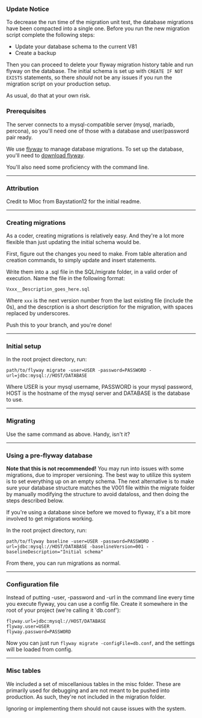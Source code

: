 ### Update Notice

To decrease the run time of the migration unit test, the database migrations have been compacted into a single one.
Before you run the new migration script complete the following steps:
* Update your database schema to the current V81
* Create a backup

Then you can proceed to delete your flyway migration history table and run flyway on the database.
The initial schema is set up with `CREATE IF NOT EXISTS` statements, so there *should* not be any issues if you run the migration script on your production setup.

As usual, do that at your own risk.

### Prerequisites

The server connects to a mysql-compatible server (mysql, mariadb, percona), so you'll need one of those with a database and user/password pair ready.

We use [flyway](https://flywaydb.org/) to manage database migrations. To set up the database, you'll need to [download flyway](https://flywaydb.org/getstarted/download.html).

You'll also need some proficiency with the command line.

----

### Attribution

Credit to Mloc from Baystation12 for the initial readme.

---

### Creating migrations

As a coder, creating migrations is relatively easy. And they're a lot more flexible than just updating the initial schema would be.

First, figure out the changes you need to make. From table alteration and creation commands, to simply update and insert statements.

Write them into a .sql file in the SQL/migrate folder, in a valid order of execution. Name the file in the following format:

    Vxxx__Description_goes_here.sql

Where `xxx` is the next version number from the last existing file (include the 0s), and the descrption is a short description for the migration, with spaces replaced by underscores.

Push this to your branch, and you're done!

---

### Initial setup

In the root project directory, run:

    path/to/flyway migrate -user=USER -password=PASSWORD -url=jdbc:mysql://HOST/DATABASE

Where USER is your mysql username, PASSWORD is your mysql password, HOST is the hostname of the mysql server and DATABASE is the database to use.

---

### Migrating

Use the same command as above. Handy, isn't it?

---

### Using a pre-flyway database

**Note that this is not recommended!**
You may run into issues with some migrations, due to improper versioning. The best way to utilize this system is to set everything up on an empty schema.
The next alternative is to make sure your database structure matches the V001 file within the migrate folder by manually modifying the structure to avoid dataloss, and then doing the steps described below.

If you're using a database since before we moved to flyway, it's a bit more involved to get migrations working.

In the root project directory, run:

    path/to/flyway baseline -user=USER -password=PASSWORD -url=jdbc:mysql://HOST/DATABASE -baselineVersion=001 -baselineDescription="Initial schema"

From there, you can run migrations as normal.

---

### Configuration file

Instead of putting -user, -password and -url in the command line every time you execute flyway, you can use a config file. Create it somewhere in the root of your project (we're calling it 'db.conf'):

    flyway.url=jdbc:mysql://HOST/DATABASE
    flyway.user=USER
    flyway.password=PASSWORD

Now you can just run `flyway migrate -configFile=db.conf`, and the settings will be loaded from config.

---

### Misc tables

We included a set of miscellanious tables in the misc folder. These are primarily used for debugging and are not meant to be pushed into production. As such, they're not included in the migration folder.

Ignoring or implementing them should not cause issues with the system.
